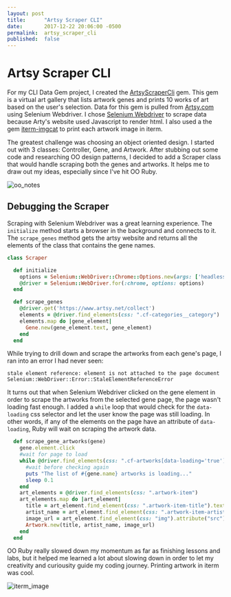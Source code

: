 ```yaml
---
layout: post
title:      "Artsy Scraper CLI"
date:       2017-12-22 20:06:00 -0500
permalink:  artsy_scraper_cli
published:  false
---
```


# Artsy Scraper CLI

For my CLI Data Gem project, I created the [ArtsyScraperCli](https://github.com/hcarnes/artsy_scraper_cli) gem. This gem is a virtual art gallery that lists artwork genes and prints 10 works of art based on the user's selection. Data for this gem is pulled from [Artsy.com](https://www.artsy.net/collect) using Selenium Webdriver. I chose [Selenium Webdriver](http://blog.morizyun.com/blog/selenium-webdriver-ruby-browser-test/index.html) to scrape data because Arty's website used Javascript to render html. I also used a the gem [iterm-imgcat](https://rubygems.org/gems/iterm-imgcat) to print each artwork image in iterm.

The greatest challenge was choosing an object oriented design. I started out with 3 classes: Controller, Gene, and Artwork. After stubbing out some code and researching OO design patterns, I decided to add a Scraper class that would handle scraping both the genes and artworks. It helps me to draw out my ideas, especially since I've hit OO Ruby.

![oo_notes](https://i.imgur.com/DD7UhGi.jpg "oo_notes")

## Debugging the Scraper

Scraping with Selenium Webdriver was a great learning experience. The `initialize` method starts a browser in the background and connects to it. The `scrape_genes` method gets the artsy website and returns all the elements of the class that contains the gene names.

```ruby
class Scraper

  def initialize
    options = Selenium::WebDriver::Chrome::Options.new(args: ['headless'])
    @driver = Selenium::WebDriver.for(:chrome, options: options)
  end

  def scrape_genes
    @driver.get('https://www.artsy.net/collect')
    elements = @driver.find_elements(css: ".cf-categories__category")
    elements.map do |gene_element|
      Gene.new(gene_element.text, gene_element)
    end
  end
  ```

While trying to drill down and scrape the artworks from each gene's page, I ran into an error I had never seen: 

`stale element reference: element is not attached to the page document Selenium::WebDriver::Error::StaleElementReferenceError`

It turns out that when Selenium Webdriver clicked on the gene element in order to scrape the artworks from the selected gene page, the page wasn't loading fast enough. I added a `while` loop that would check for the `data-loading` css selector and let the user know the page was still loading. In other words, if any of the elements on the page have an attribute of `data-loading`, Ruby will wait on scraping the artwork data.

```ruby
  def scrape_gene_artworks(gene)
    gene.element.click
    #wait for page to load 
    while @driver.find_elements(css: ".cf-artworks[data-loading='true']").any?
      #wait before checking again
      puts "The list of #{gene.name} artworks is loading..."
      sleep 0.1
    end
    art_elements = @driver.find_elements(css: ".artwork-item")
    art_elements.map do |art_element|
      title = art_element.find_element(css: ".artwork-item-title").text
      artist_name = art_element.find_element(css: ".artwork-item-artist").text
      image_url = art_element.find_element(css: "img").attribute("src")
      Artwork.new(title, artist_name, image_url)
    end
  end
```
OO Ruby really slowed down my momentum as far as finishing lessons and labs, but it helped me learned a lot about slowing down in order to let my creativity and curiousity guide my coding journey. Printing artwork in iterm was cool.

![iterm_image](https://imgur.com/898o2Te.gif "Screenshot")







